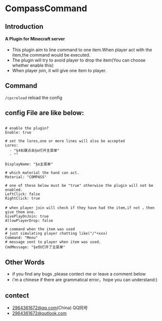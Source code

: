 # CompassCommand

## Introduction 
#### A Plugin for Minecraft server

* This plugin aim to line command to one item.When player act with the item,the command would be executed.
* The plugin will try to avoid player to drop the item(You can choose whether enable this)
* When player join, it will give one item to player.

## Command
```/cpcreload``` reload the config

## config File are like below:
```

# enable the plugin?
Enable: true

# set the lores,one or more lines will also be accepted
Lores:
  - "§4右键点击§e打开主菜单"
  - ""

DisplayName: "§e主菜单"

# which material the hand can act.
Material: "COMPASS"

# one of these below must be "true" otherwise the plugin will not be enabled.
LeftClick: false
RightClick: true

# when player join will check if they have had the item,if not ，then give them one.
GivePlayOnJoin: true
AllowPlayerDrop: false

# command when the item was used
# just simulating player chatting like("/"+xxx)
Command: "Menu"
# message sent to player when item was used.
CmdMessage: "§e你打开了主菜单"

```

## Other Words
* if you find any bugs ,please contect me or leave a comment below
* i'm a chinese if there are grammatical error，hope you can understand:)

## contect
* 2964361672@qq.com(China)  QQ同号
* 2964361672@outlook.com
